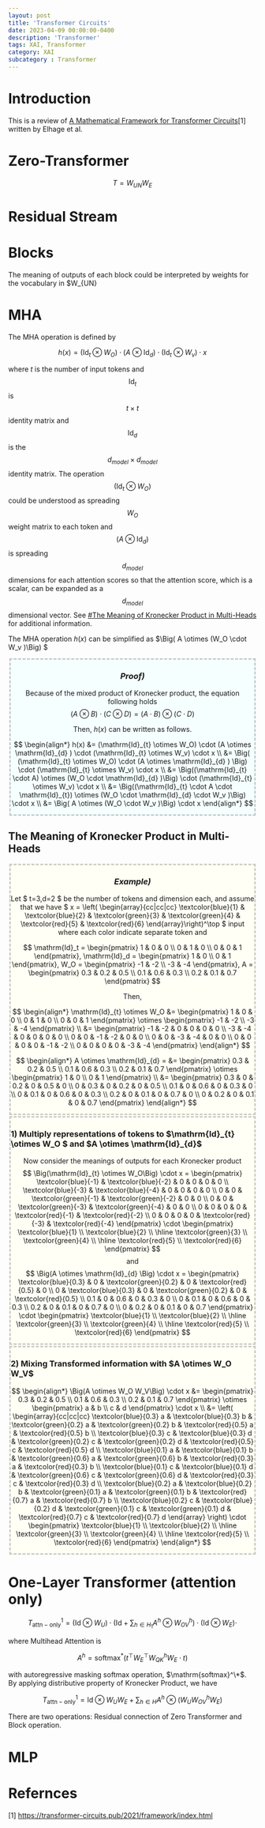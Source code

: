 ```yaml
---
layout: post
title: 'Transformer Circuits'
date: 2023-04-09 00:00:00-0400
description: 'Transformer'
tags: XAI, Transformer
category: XAI
subcategory : Transformer
---
```


# Introduction 

This is a review of [A Mathematical Framework for Transformer Circuits](https://transformer-circuits.pub/2021/framework/index.html)[1] written by Elhage et al.  


# Zero-Transformer 

$$
T = W_{UN} W_E
$$





# Residual Stream 


# Blocks 

The meaning of outputs of each block could be interpreted by weights for the vocabulary in $W_{UN}





# MHA



The MHA operation is defined by 

$$
h(x) = (\mathrm{Id}_{t} \otimes W_O) 
\cdot (A \otimes \mathrm{Id}_{d}) 
\cdot (\mathrm{Id}_{t} \otimes W_v) \cdot x 
$$



where $t$ is the number of input tokens and $$\mathrm{Id}_{t}$$ is $$t\times t$$ identity matrix and $$\mathrm{Id}_{d}$$ is the $$d_{model} \times d_{model}$$ identity matrix. The operation $$(\mathrm{Id}_{t} \otimes W_O)$$ could be understood as spreading $$W_O$$ weight matrix to each token and $$(A \otimes \mathrm{Id}_{d})$$ is spreading $$d_{model}$$ dimensions for each attention scores so that the attention score, which is a scalar, can be expanded as a $$d_{model}$$ dimensional vector.  See <a href="#example"> #The Meaning of Kronecker Product in Multi-Heads </a> for additional information. 




The MHA operation $h(x)$ can be simplified as  $\Big( A  \otimes (W_O \cdot W_v )\Big) $


<div style='background-color:#F5FFFF; margin:2px;border: dashed; border-color: #4444; text-align:center;'>

<h3>
<i>Proof) </i>
</h3>

Because of the mixed product of Kronecker product, the equation following holds
$$
{(A \otimes B ) \cdot (C \otimes D) = (A \cdot B) \otimes (C \cdot D)}
$$


Then, $h(x)$ can be written as follows.

$$
\begin{align*}
h(x) 
&= (\mathrm{Id}_{t} \otimes W_O)  \cdot (A \otimes \mathrm{Id}_{d} ) \cdot (\mathrm{Id}_{t} \otimes W_v) \cdot x \\
&= \Big( (\mathrm{Id}_{t} \otimes W_O)  \cdot (A \otimes \mathrm{Id}_{d} ) \Big) \cdot (\mathrm{Id}_{t} \otimes W_v) \cdot x \\
&= \Big((\mathrm{Id}_{t} \cdot A) \otimes (W_O \cdot \mathrm{Id}_{d} )\Big)  \cdot (\mathrm{Id}_{t} \otimes W_v) \cdot x \\
&= \Big((\mathrm{Id}_{t} \cdot A \cdot \mathrm{Id}_{t}) \otimes (W_O \cdot \mathrm{Id}_{d} \cdot W_v )\Big)  \cdot x \\
&= \Big( A  \otimes (W_O \cdot W_v )\Big)  \cdot x
\end{align*} 
$$

</div>



<h2 id="example"> The Meaning of Kronecker Product in Multi-Heads
</h2>

<div  style='background-color:#FFFFF5; margin:2px;border: dashed; border-color: #4444; text-align:center;'>


<h3>
<i>Example) </i>
</h3>

Let $ t=3,d=2 $ be the number of tokens and dimension each, and assume that we have 
$ x = \left( \begin{array}{cc|cc|cc} \textcolor{blue}{1} & \textcolor{blue}{2} &  \textcolor{green}{3} & \textcolor{green}{4}  & \textcolor{red}{5} & \textcolor{red}{6} \end{array}\right)^\top $ input where each color indicate separate token and 

$$
\mathrm{Id}_t = \begin{pmatrix}
  1 & 0 & 0 \\
  0 & 1 & 0 \\
  0 & 0 & 1 
\end{pmatrix}, 
\mathrm{Id}_d = \begin{pmatrix}
  1 & 0 \\
  0 & 1  
\end{pmatrix}, 
W_O = \begin{pmatrix}
  -1 & -2 \\
  -3 & -4  
\end{pmatrix}, 
A = \begin{pmatrix}
  0.3 & 0.2 & 0.5 \\
  0.1 & 0.6 & 0.3 \\
  0.2 & 0.1 & 0.7
\end{pmatrix}
$$

Then, 

$$
\begin{align*}
\mathrm{Id}_{t} \otimes W_O 
&=
\begin{pmatrix}
  1 & 0 & 0 \\
  0 & 1 & 0 \\
  0 & 0 & 1 
\end{pmatrix} \otimes \begin{pmatrix}
  -1 & -2 \\
  -3 & -4  
\end{pmatrix} \\
&= \begin{pmatrix}
  -1 & -2 & 0 & 0  & 0 & 0 \\
  -3 & -4 & 0 & 0  & 0 & 0 \\
  0 & 0 & -1 & -2  & 0 & 0 \\
  0 & 0 & -3 & -4  & 0 & 0 \\
  0 & 0 & 0 & 0  & -1 & -2 \\
  0 & 0 & 0 & 0  & -3 & -4 
\end{pmatrix} 
\end{align*}
$$

$$
\begin{align*}
A \otimes \mathrm{Id}_{d}  = 
&= \begin{pmatrix}
  0.3 & 0.2 & 0.5 \\
  0.1 & 0.6 & 0.3 \\
  0.2 & 0.1 & 0.7
\end{pmatrix} \otimes \begin{pmatrix}
  1 & 0 \\
  0 & 1  
\end{pmatrix} \\
&=  \begin{pmatrix}
  0.3 & 0   & 0.2 & 0   & 0.5 & 0  \\
  0   & 0.3 & 0   & 0.2 & 0   & 0.5  \\
  0.1 & 0   & 0.6 & 0   & 0.3 & 0  \\
  0   & 0.1 & 0   & 0.6 & 0   & 0.3  \\
  0.2 & 0   & 0.1 & 0   & 0.7 & 0  \\
  0   & 0.2 & 0   & 0.1 & 0   & 0.7 
\end{pmatrix}  
\end{align*}
$$
</div>

<div style='background-color:#FFFFF5; margin:2px;border: dashed; border-color: #4444; text-align:center;'>

<h3 style="text-align:left"> 1) Multiply representations of tokens to $\mathrm{Id}_{t} \otimes W_O $ and  $A \otimes \mathrm{Id}_{d}$ </h3>

Now consider  the meanings of outputs for each Kronecker product 
$$
\Big(\mathrm{Id}_{t} \otimes W_O\Big) \cdot x 
= \begin{pmatrix}
  \textcolor{blue}{-1} & \textcolor{blue}{-2} & 0 & 0  & 0 & 0 \\
  \textcolor{blue}{-3} & \textcolor{blue}{-4} & 0 & 0  & 0 & 0 \\
  0 & 0 & \textcolor{green}{-1} & \textcolor{green}{-2}  & 0 & 0 \\
  0 & 0 & \textcolor{green}{-3} & \textcolor{green}{-4}  & 0 & 0 \\
  0 & 0 & 0 & 0  & \textcolor{red}{-1} & \textcolor{red}{-2} \\
  0 & 0 & 0 & 0  & \textcolor{red}{-3} & \textcolor{red}{-4} 
\end{pmatrix} \cdot \begin{pmatrix}
\textcolor{blue}{1} \\ \textcolor{blue}{2} \\ \hline \textcolor{green}{3} \\ \textcolor{green}{4} \\ \hline \textcolor{red}{5} \\ \textcolor{red}{6}
\end{pmatrix}
$$
and 
$$
\Big(A \otimes \mathrm{Id}_{d} \Big) \cdot x = \begin{pmatrix}
  \textcolor{blue}{0.3} & 0   & \textcolor{green}{0.2} & 0   & \textcolor{red}{0.5} & 0  \\
  0   & \textcolor{blue}{0.3} & 0   & \textcolor{green}{0.2} & 0   & \textcolor{red}{0.5}  \\
  0.1 & 0   & 0.6 & 0   & 0.3 & 0  \\
  0   & 0.1 & 0   & 0.6 & 0   & 0.3  \\
  0.2 & 0   & 0.1 & 0   & 0.7 & 0  \\
  0   & 0.2 & 0   & 0.1 & 0   & 0.7 
\end{pmatrix} \cdot \begin{pmatrix}
\textcolor{blue}{1} \\ \textcolor{blue}{2}  \\  \hline \textcolor{green}{3} \\ \textcolor{green}{4} \\ \hline  \textcolor{red}{5} \\ \textcolor{red}{6}
\end{pmatrix}
$$
</div>


<div style='background-color:#FFFFF5; margin:2px;border: dashed; border-color: #4444; text-align:center;'>

<h3 style="text-align:left"> 2) Mixing Transformed information with $A \otimes W_O W_V$ </h3>


$$
\begin{align*}
\Big(A \otimes W_O W_V\Big)  \cdot x
&= \begin{pmatrix}
  0.3 & 0.2 & 0.5 \\
  0.1 & 0.6 & 0.3 \\
  0.2 & 0.1 & 0.7
\end{pmatrix} \otimes 
\begin{pmatrix}
  a & b \\
  c & d
\end{pmatrix} \cdot x \\
&=
\left(
\begin{array}{cc|cc|cc}
  \textcolor{blue}{0.3} a & \textcolor{blue}{0.3} b & \textcolor{green}{0.2} a & \textcolor{green}{0.2} b & \textcolor{red}{0.5} a & \textcolor{red}{0.5} b \\
  \textcolor{blue}{0.3} c & \textcolor{blue}{0.3} d & \textcolor{green}{0.2} c & \textcolor{green}{0.2} d & \textcolor{red}{0.5} c & \textcolor{red}{0.5} d \\
  \textcolor{blue}{0.1} a & \textcolor{blue}{0.1} b & \textcolor{green}{0.6} a & \textcolor{green}{0.6} b & \textcolor{red}{0.3} a & \textcolor{red}{0.3} b \\
  \textcolor{blue}{0.1} c & \textcolor{blue}{0.1} d & \textcolor{green}{0.6} c & \textcolor{green}{0.6} d & \textcolor{red}{0.3} c & \textcolor{red}{0.3} d \\
  \textcolor{blue}{0.2} a & \textcolor{blue}{0.2} b & \textcolor{green}{0.1} a & \textcolor{green}{0.1} b & \textcolor{red}{0.7} a & \textcolor{red}{0.7} b \\
  \textcolor{blue}{0.2} c & \textcolor{blue}{0.2} d & \textcolor{green}{0.1} c & \textcolor{green}{0.1} d & \textcolor{red}{0.7} c & \textcolor{red}{0.7} d 
\end{array} \right) \cdot 
 \begin{pmatrix}
\textcolor{blue}{1} \\ \textcolor{blue}{2}  \\  \hline \textcolor{green}{3} \\ \textcolor{green}{4} \\ \hline  \textcolor{red}{5} \\ \textcolor{red}{6}
\end{pmatrix}
\end{align*}
$$

</div>

# One-Layer Transformer (attention only)

$$
T^1_\mathrm{attn-only} = (\mathrm{Id} \otimes W_U) \cdot 
\Big( 
\mathrm{Id} + \sum_{h\in H_1} A^h \otimes W^h_{OV}
\Big)
\cdot 
(\mathrm{Id}\otimes W_E)
\cdot
$$

where Multihead Attention is 

$$
A^h = \mathrm{softmax}^* \Big( t^\top W_E^\top W_{QK}^h W_E \cdot t  \Big)
$$ 

with autoregressive masking softmax operation, $\mathrm{softmax}^\*$. By applying distributive property of Kronecker Product, we have

$$
T^1_\mathrm{attn-only} = \mathrm{Id} \otimes W_U W_E + \sum_{h\in H} A^h \otimes (W_U W_{OV}^h W_E )
$$

There are two operations: Residual connection of Zero Transformer and Block operation.  


# MLP



# Refernces 

[1] https://transformer-circuits.pub/2021/framework/index.html